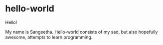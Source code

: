 # hello-world

Hello!

My name is Sangeetha. Hello-world consists of my sad, but also hopefully awesome, attempts to learn programming.
